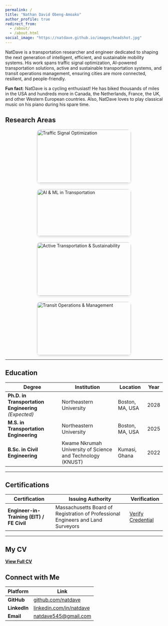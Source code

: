 ```yaml
---
permalink: /
title: "Nathan David Obeng-Amoako"
author_profile: true
redirect_from: 
  - /about/
  - /about.html
social_image: "https://natdave.github.io/images/headshot.jpg"
---
```


NatDave is a transportation researcher and engineer dedicated to shaping the next generation of intelligent, efficient, and sustainable mobility systems. His work spans traffic signal optimization, AI-powered transportation solutions, active and sustainable transportation systems, and transit operations management, ensuring cities are more connected, resilient, and people-friendly.

**Fun fact**:
NatDave is a cycling enthusiast! He has biked thousands of miles in the USA and hundreds more in Canada, the Netherlands, France, the UK, and other Western European countries. Also, NatDave loves to play classical music on his piano during his spare time.

## Research Areas  

<div style="display: flex; flex-wrap: wrap; gap: 20px; justify-content: center;">

<div style="width: 300px; border-radius: 10px; overflow: hidden; box-shadow: 0 4px 6px rgba(0,0,0,0.1); transition: transform 0.3s;">
  <a href="#" style="text-decoration: none; color: inherit;">
    <img src="https://natdave.github.io/images/about/tsp.jpg" alt="Traffic Signal Optimization" style="width: 100%; height: auto;">
    <div style="padding: 15px;">
      <h3 style="margin: 0;">Traffic Signal Optimization & Smart Transit Priority</h3>
      <p style="font-size: 14px; color: #555;">Enhancing traffic flow and public transit reliability with smart signal control strategies.</p>
    </div>
  </a>
</div>

<div style="width: 300px; border-radius: 10px; overflow: hidden; box-shadow: 0 4px 6px rgba(0,0,0,0.1); transition: transform 0.3s;">
  <a href="#" style="text-decoration: none; color: inherit;">
    <img src="https://natdave.github.io/images/about/ai.png" alt="AI & ML in Transportation" style="width: 100%; height: auto;">
    <div style="padding: 15px;">
      <h3 style="margin: 0;">AI & ML/DL in Transportation</h3>
      <p style="font-size: 14px; color: #555;">Applying machine learning and AI to real-time traffic management and mobility solutions.</p>
    </div>
  </a>
</div>

<div style="width: 300px; border-radius: 10px; overflow: hidden; box-shadow: 0 4px 6px rgba(0,0,0,0.1); transition: transform 0.3s;">
  <a href="#" style="text-decoration: none; color: inherit;">
    <img src="https://natdave.github.io/images/about/bike.jpg" alt="Active Transportation & Sustainability" style="width: 100%; height: auto;">
    <div style="padding: 15px;">
      <h3 style="margin: 0;">Active Transportation & Sustainability</h3>
      <p style="font-size: 14px; color: #555;">Promoting cycling and sustainable mobility to create healthier, eco-friendly communities.</p>
    </div>
  </a>
</div>

<div style="width: 300px; border-radius: 10px; overflow: hidden; box-shadow: 0 4px 6px rgba(0,0,0,0.1); transition: transform 0.3s;">
  <a href="#" style="text-decoration: none; color: inherit;">
    <img src="https://natdave.github.io/images/about/transit.jpg" alt="Transit Operations & Management" style="width: 100%; height: auto;">
    <div style="padding: 15px;">
      <h3 style="margin: 0;">Transit Operations & Management</h3>
      <p style="font-size: 14px; color: #555;">Improving transit efficiency, reliability, and service planning for better urban mobility.</p>
    </div>
  </a>
</div>
</div>

---

## Education  

| Degree | Institution | Location | Year |
|---------|----------------|------------|------|
| **Ph.D. in Transportation Engineering** *(Expected)* | Northeastern University | Boston, MA, USA | 2028 |
| **M.S. in Transportation Engineering** | Northeastern University | Boston, MA, USA | 2025 |
| **B.Sc. in Civil Engineering** | Kwame Nkrumah University of Science and Technology (KNUST) | Kumasi, Ghana | 2022 |

---

## Certifications  

| Certification | Issuing Authority | Verification |
|-----------------|---------------------|---------------|
| **Engineer-in-Training (EIT) / FE Civil** | Massachusetts Board of Registration of Professional Engineers and Land Surveyors | [Verify Credential](https://www.credly.com/badges/35f81516-e8ec-40a4-ad6c-beb2d54a2894) |

---

## My CV  
**[View Full CV](https://natdave.github.io/files/NatDaveCV.pdf)**

## Connect with Me  

| Platform | Link |
|------------|--------|
| **GitHub** | [github.com/natdave](https://github.com/natdave) |
| **LinkedIn** | [linkedin.com/in/natdave](https://www.linkedin.com/in/natdave/) |
| **Email** | [natdave545@gmail.com](mailto:natdave545@gmail.com) |
